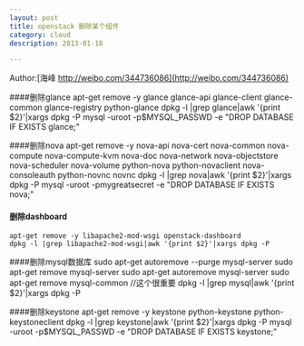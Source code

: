 ```yaml
---
layout: post
title: openstack 删除某个组件
category: cloud
description: 2013-01-18

---
```


Author:[海峰 http://weibo.com/344736086](http://weibo.com/344736086)


####删除glance
	apt-get remove -y glance glance-api glance-client glance-common glance-registry python-glance
	dpkg -l |grep glance|awk '{print $2}'|xargs dpkg -P
	mysql -uroot -p$MYSQL_PASSWD -e "DROP DATABASE IF EXISTS glance;"

####删除nova
	apt-get remove -y nova-api nova-cert nova-common nova-compute nova-compute-kvm nova-doc nova-network nova-objectstore nova-scheduler  nova-volume python-nova python-novaclient  nova-consoleauth python-novnc novnc
	dpkg -l |grep nova|awk '{print $2}'|xargs dpkg -P
	mysql -uroot -pmygreatsecret -e "DROP DATABASE IF EXISTS nova;"

#### 删除dashboard
	apt-get remove -y libapache2-mod-wsgi openstack-dashboard
	dpkg -l |grep libapache2-mod-wsgi|awk '{print $2}'|xargs dpkg -P

####删除mysql数据库
	sudo apt-get autoremove --purge mysql-server
	sudo apt-get remove mysql-server
	sudo apt-get autoremove mysql-server
	sudo apt-get remove mysql-common //这个很重要
	dpkg -l |grep mysql|awk '{print $2}'|xargs dpkg -P


####删除keystone
	apt-get remove -y keystone python-keystone python-keystoneclient
	dpkg -l |grep keystone|awk '{print $2}'|xargs dpkg -P
	mysql -uroot -p$MYSQL_PASSWD -e "DROP DATABASE IF EXISTS keystone;"
